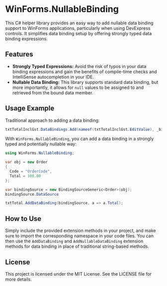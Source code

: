 # WinForms.NullableBinding

This C# helper library provides an easy way to add nullable data binding support to WinForms applications, particularly when using DevExpress controls. It simplifies data binding setup by offering strongly typed data binding expressions.

## Features

- **Strongly Typed Expressions:** Avoid the risk of typos in your data binding expressions and gain the benefits of compile-time checks and IntelliSense autocompletion in your IDE.
- **Nullable Data Binding:** This library supports standard data binding, but more importantly, it allows for `null` values to be assigned to and retrieved from the bound data member.

## Usage Example

Traditional approach to adding a data binding:

```csharp
txtTotalInclGst.DataBindings.Add(nameof(txtTotalInclGst.EditValue), _bindingSource, nameof(_transaction.TotalIncludingFreightAndTax), true, DataSourceUpdateMode.OnPropertyChanged);
```

With `WinForms.NullableBinding`, you can add a data binding in a strongly typed and potentially nullable way:

```csharp
using WinForms.NullableBinding;

var obj = new Order
{
  Code = "OrderCode",
  Total = 100.00
};

var bindingSource = new BindingSourceGeneric<Order>(obj);
bindingSource.DataSource

txtTotal.AddDataBinding(bindingSource, a => a.Total);
```

## How to Use

Simply include the provided extension methods in your project, and make sure to import the corresponding namespace in your code files. You can then use the `AddDataBinding` and `AddNullableDataBinding` extension methods for data binding in place of traditional string-based methods.

## License

This project is licensed under the MIT License. See the LICENSE file for more details.
